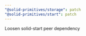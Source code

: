 ```yaml
---
"@solid-primitives/storage": patch
"@solid-primitives/start": patch
---
```


Loosen solid-start peer dependency
